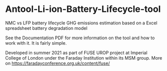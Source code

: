 # Antool-Li-ion-Battery-Lifecycle-tool
NMC vs LFP battery lifecycle GHG emissions estimation based on a Excel spreadsheet battery degradation model

See the Documentation PDF for more information on the tool and how to work with it. It is fairly simple.

Developed in summer 2021 as part of FUSE UROP project at Imperial College of London under the Faraday Institution within its MSM group.
More on https://faradayconference.org.uk/content/fuse/
